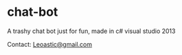 # chat-bot
A trashy chat bot just for fun, made in c# visual studio 2013

Contact: Leoastic@gmail.com
